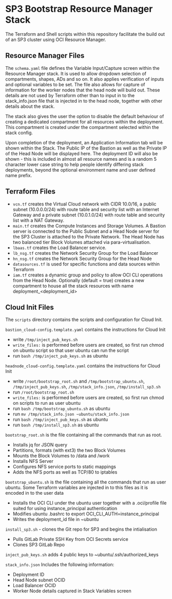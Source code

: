 # SP3 Bootstrap Resource Manager Stack
The Terraform and Shell scripts within this repository facilitate the build out of an SP3 cluster using OCI Resource Manager.

## Resource Manager Files
The `schema.yaml` file defines the Variable Input/Capture screen within the Resource Manager stack.  It is used to allow dropdown selection of compartments, shapes, ADs and so on.  It also applies verification of inputs and optional variables to be set. The file also allows for capture of information for the worker nodes that the head node will build out.  These details are not used by Terraform other than to input in to the stack_info.json file that is injected in to the head node, together with other details about the stack.

The stack also gives the user the option to disable the default behaviour of creating a dedicated compartment for all resources within the deployment.  This compartment is created under the compartment selected within the stack config.

Upon completion of the deployment, an Application Information tab will be shown within the Stack.  The Public IP of the Bastion as well as the Private IP of the Head Node will be displayed here.  The deployment ID will also be shown - this is included in almost all resource names and is a random 5 character lower case string to help people identify differing stack deployments, beyond the optional environment name and user defined name prefix.
## Terraform Files

- `vcn.tf` creates the Virtual Cloud network with CIDR 10.0/16, a public subnet (10.0.0.0/24) with route table and security list with an Internet Gateway and a private subnet (10.0.1.0/24) with route table and security list with a NAT Gateway.
- `main.tf` creates the Compute Instances and Storage Volumes.  A Bastion server is connected to the Public Subnet and a Head Node server for the SP3 Cluster is attached to the Private Network.  The Head Node has two balanced tier Block Volumes attached via para-virtualisation.
- `lbaas.tf` creates the Load Balancer service.
- `lb_nsg.tf` creates the Network Security Group for the Load Balancer
- `hn_nsg.tf` creates the Network Security Group for the Head Node
- `datasources.tf` is used for specific functions and data sources within Terraform
- `iam.tf` creates a dynamic group and policy to allow OCI CLI operations from the Head Node.  Optionally (default = true) creates a new compartment to house all the stack resources with name deployment_<deployment_id>


## Cloud Init Files
The `scripts` directory contains the scripts and configuration for Cloud Init.

`bastion_cloud-config.template.yaml` contains the instructions for Cloud Init
- write `/tmp/inject_pub_keys.sh`
- `write_files:` is performed before users are created, so first run chmod on ubuntu script so that user ubuntu can run the script
- run `bash /tmp/inject_pub_keys.sh` as ubuntu

`headnode_cloud-config.template.yaml` contains the instructions for Cloud Init
- write `/root/bootstrap_root.sh` and `/tmp/bootstrap_ubuntu.sh`, `/tmp/inject_pub_keys.sh`, `/tmp/stack_info.json`, `/tmp/install_sp3.sh`
- run `/root/bootstrap_root.sh`
- `write_files:` is performed before users are created, so first run chmod on scripts to run as user ubuntu
- run `bash /tmp/bootstrap_ubuntu.sh` as ubuntu
- run `mv /tmp/stack_info.json ~ubuntu/stack_info.json`
- run `bash /tmp/inject_pub_keys.sh` as ubuntu
- run `bash /tmp/install_sp3.sh` as ubuntu

`bootstrap_root.sh` is the file containing all the commands that run as root.
- Installs jq for JSON query
- Partitions, formats (with ext3) the two Block Volumes
- Mounts the Block Volumes to /data and /work
- Installs NFS Server
- Configures NFS service ports to static mappings
- Adds the NFS ports as well as TCP/80 to iptables

`bootstrap_ubuntu.sh` is the file containing all the commands that run as user ubuntu.  Some Terraform variables are injected in to this files as it is encoded in to the user data
- Installs the OCI CLI under the ubuntu user together with a .oci/profile file suited for using instance_principal authentication
- Modifies ubuntu .bashrc to export OCI_CLI_AUTH=instance_principal
- Writes the deployment_id file in ~ubuntu

`install_sp3.sh` - clones the Git repo for SP3 and begins the intialisation
- Pulls GitLab Private SSH Key from OCI Secrets service
- Clones SP3 GitLab Repo

`inject_pub_keys.sh` adds 4 public keys to ~ubuntu/.ssh/authorized_keys

`stack_info.json` Includes the following information:
- Deployment ID
- Head Node subnet OCID
- Load Balancer OCID
- Worker Node details captured in Stack Variables screen